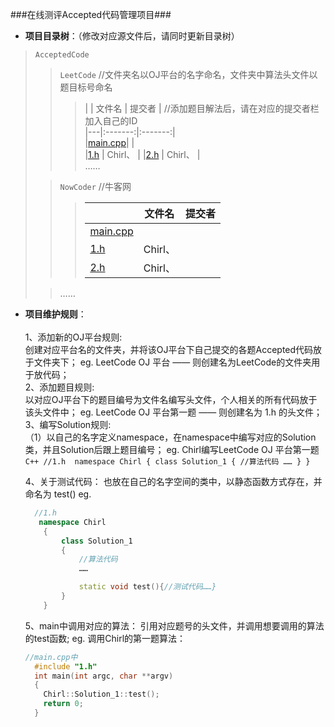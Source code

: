 ###在线测评Accepted代码管理项目###

* **项目目录树**：（修改对应源文件后，请同时更新目录树）
> `AcceptedCode`
>>`LeetCode`		//文件夹名以OJ平台的名字命名，文件夹中算法头文件以题目标号命名
>>> | | 文件名 | 提交者 |  //添加题目解法后，请在对应的提交者栏加入自己的ID<br>
>>> |---|:-------:|:-------:| 	
>>>  |[main.cpp](https://github.com/CheilQuan/AcceptedCode/blob/master/LeetCode/main.cpp)|  |								
>>>  |[1.h](https://github.com/CheilQuan/AcceptedCode/blob/master/LeetCode/1.h)  | Chirl、 |	
>>>  |[2.h](https://github.com/CheilQuan/AcceptedCode/blob/master/LeetCode/2.h)  | Chirl、 |			
>>>……
>	
>> `NowCoder`  //牛客网
>>> | | 文件名 | 提交者 |
>>> |---|:-------:|:-------:| 	
>>>  |[main.cpp](https://github.com/CheilQuan/AcceptedCode/blob/master/NowCoder/main.cpp)|  |								
>>>  |[1.h]()  | Chirl、 |	
>>>  |[2.h]()  | Chirl、 |				
>
>> ……


* **项目维护规则**：<br>	
	1、添加新的OJ平台规则:<br>
		创建对应平台名的文件夹，并将该OJ平台下自己提交的各题Accepted代码放于文件夹下；
		eg. LeetCode OJ 平台 —— 则创建名为LeetCode的文件夹用于放代码；
	<br>
	2、添加题目规则:<br>
		以对应OJ平台下的题目编号为文件名编写头文件，个人相关的所有代码放于该头文件中；
		eg. LeetCode OJ 平台第一题 —— 则创建名为 1.h 的头文件；
	<br>
	3、编写Solution规则:<br>
        	（1）以自己的名字定义namespace，在namespace中编写对应的Solution类，并且Solution后跟上题目编号；
	 	eg. Chirl编写LeetCode OJ 平台第一题 
	    ``` C++
		//1.h 
	    namespace Chirl
	    {
			class Solution_1
			{
				//算法代码
				……
			}
	    }
		``` 
	 
	4、关于测试代码：
		也放在自己的名字空间的类中，以静态函数方式存在，并命名为 test()
	eg.
	``` C++
	  //1.h
	   namespace Chirl
	    {
			class Solution_1
			{
				//算法代码
				……

				static void test(){//测试代码……}
			}
	    }
	```
	
	5、main中调用对应的算法：
		引用对应题号的头文件，并调用想要调用的算法的test函数;
		eg. 调用Chirl的第一题算法：
	``` C++
	//main.cpp中
	  #include "1.h"
	  int main(int argc, char **argv)
	  {
		Chirl::Solution_1::test();
		return 0;	
	  }	
	```
